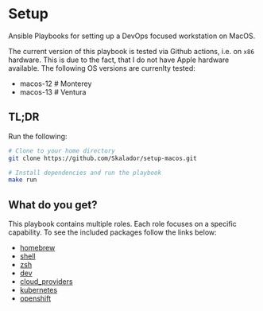 # Setup

Ansible Playbooks for setting up a DevOps focused workstation on MacOS.

The current version of this playbook is tested via Github actions, i.e. on `x86` hardware. This is due to the fact, that I do not have Apple hardware available. The following OS versions are currenlty tested:
- macos-12  # Monterey
- macos-13  # Ventura

## TL;DR

Run the following:

```bash
# Clone to your home directory
git clone https://github.com/Skalador/setup-macos.git

# Install dependencies and run the playbook
make run
```

## What do you get?

This playbook contains multiple roles. Each role focuses on a specific capability. To see the included packages follow the links below:
- [homebrew](https://github.com/Skalador/setup-macos/blob/main/roles/homebrew/tasks/main.yaml)
- [shell](https://github.com/Skalador/setup-macos/blob/main/roles/shell/tasks/main.yaml)
- [zsh](https://github.com/Skalador/setup-macos/blob/main/roles/zsh/tasks/main.yaml)
- [dev](https://github.com/Skalador/setup-macos/blob/main/roles/dev/tasks/main.yaml)
- [cloud_providers](https://github.com/Skalador/setup-macos/blob/main/roles/cloud_providers/tasks/main.yaml)
- [kubernetes](https://github.com/Skalador/setup-macos/blob/main/roles/kubernetes/tasks/main.yaml)
- [openshift](https://github.com/Skalador/setup-macos/blob/main/roles/openshift/tasks/main.yaml)
